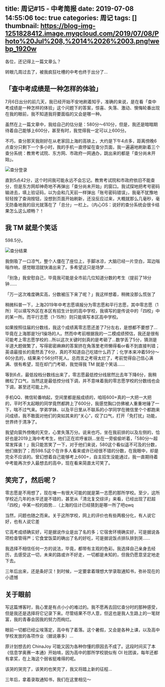 title: 周记#15 - 中考简报
date: 2019-07-08 14:55:06
toc: true
categories: 周记
tags: []
thumbnail: https://blog-img-1251828412.image.myqcloud.com/2019/07/08/Photo%20Jul%208,%2014%2026%2003.png!webp_1920w
---
各位，还记得上一篇文章么？

转眼几周过去了，被我疯狂吐槽的中考也终于出分了...


<!--more-->


## 「查中考成绩是一种怎样的体验」 ##

7月6日出分的前几天，我已经开始不安地刷着知乎，准确的来说，是在看「查中考成绩是一种怎样的体验」这个问题下的答案，惊喜、失落、激动、懊悔轮番出现在我的眼前，我不知道我将要面临的又会是哪一种。

虽然在上一篇文章中，我给自己的估分是：580分～610分，但是，我还是暗暗期待着自己能够上600分，甚至有时，我觉得我一定可以上600分。

不巧，查分那天我刚好在从老家回上海的高铁上，大约是下午4点多，距离傍晚6点查分只剩下一个多小时，我的手机一直停留在查分页面，我一遍遍地刷新着三个查分系统：教育考试院、东方网、市政府一网通办，跳出来的都是「查分尚未开始」。

![查分登录](https://blog-img-1251828412.image.myqcloud.com/2019/07/08/Photo%20Jul%208,%2014%2020%2032.jpeg)

直到5点42分，这个时间我可能永远不会忘记。教育考试院和市政府依旧不能查分，但是东方网却神奇地不再弹出「查分尚未开始」的窗口。我试探地把考号密码输进去，填上验证码，以为会和几天前一样弹出「账号密码错误」，我毫不犹豫地轻轻按了查询按钮，没想到页面开始刷新，还没反应过来，大概就那么几毫秒，毫无防备地我的目光就落在了「总分」一栏上。（内心OS：说好的查分系统会很卡结果怎么这么顺畅？！

## 我 TM 就是个笑话 ##

598.5分。

![查分结果](https://blog-img-1251828412.image.myqcloud.com/2019/07/08/Photo%20Jul%208,%2014%2020%2007.jpeg)

我倒吸了一口凉气，整个人僵在了座位上，手脚冰凉，大脑已经一片空白，耳边嗡嗡作响，感觉眼泪就快涌出来了。多希望这只是场梦......

「别急」我安慰自己，毕竟我可能是全市前几位知道分数的考生（提前了18分钟......

「万一这次难度确实高，分数被压下来了呢？」我这样想着，稍微没那么慌张了

稍微科普一下，上海2019年中考志愿填报分为零志愿和平行志愿，其中零志愿（1所）可以填写外区在本区有招生计划的高中学校，我填写的是传说中的「四校」中的某一所。而平行志愿（1-15所）则只能填写本区高中学校。

如果按照往届的分数线，我这个成绩离零志愿还差了7分左右，是想都不要想了...毕竟在上海那是1分1操场的人。然而中考前根据我的一二模成绩预估，我还是很有可能考上零志愿学校的...所以这次关键时刻真的是考砸了...数学丢了5分，猜测是半道大题做繁了，写得密密麻麻的答案挤在角落里老师懒得看or看不到直接判错；英语最擅长的竟然丢了6分，真的不知道自己吃错什么药了；化学本来冲着59分～60分去的，结果来个56分吓死人。总而言之考得太烂了，考前觉得自己信心满满、很有希望，现在却门门考砸，我觉得我 TM 就是个笑话......

等到6点，最低投档分数线出来了，零志愿最低控分线居然比去年下降6分，我稍微松了口气，当然这是最低控分线下调，并不意味着我的零志愿学校的分数线也会下调，甚至还可能上升。

手机QQ、微信轮番响起，空间里都是报成绩的，咱班600+真的一大把一大把的，平时不太起眼的同学竟然都跨上了600分，我感觉胸口仿佛被人重重地锤了一下，喘不过气来。学弟学妹、以及平日里从不联系的小学同学在微信里个个都跑来问成绩，我不敢面对他们的突如其来的“关心”，叹了口气，打开「免打扰」功能，世界终于清净了。

我望向窗外傍晚的天空，心里失落万分。说来也巧，坐在我前排的以及左侧的，恰好也是2019上海中考考生，他们正在欢呼雀跃...坐在一旁偷偷听着，「580分～超常发挥诶！」我只能苦笑了一下，对于他们来说，580这个看似遥不可及的分数，他们做到了；而598.5这个在许多人看来或许已经很不错的分数，在我眼中，却是完全不应该的。曾幻想着自己能够考上600+，自主招生没能通过，我一直期待着中考能再次步入最想去的高中，现在看来简直太可笑了。

## 笑完了，然后呢？ ##

零志愿是不用想了，现在唯一有很大可能的就是第一志愿的那所学校。至少，这所学校近几年的水平还是不错的，甚至从「清北复交综评」来看，已经出现了赶超「四校」中某一校的趋势...（上海的估计已经猜到是哪一所了吧qwq

当然，问题也随之而来。关于这所学校，网上的评价也有些两极分化，有人说它好，也有人说它差

它高考成绩确实好，可是据说作业是出了名的多；它宿舍环境确实好，可是据说各项检查管得严；它食堂饭菜的确出了名的好吃，可是据说饭点排队排到哭......

我选择不相信任何一方的说法，毕竟，都带有主观的色彩。我选择自己亲身去经历，去感受这一切，未来的路或许不好走，一切都是未知的，但我仍愿意坚定地走下去。

三年后出来，还是条好汉！到时候，一定要拿着理想大学录取通知书，弥补现在的小遗憾

## 关于眼前 ##

写这篇博客时，我心里是有点小小的难过的。我不愿再去回忆查分时的那种感受，但是我还是选择将它记录下来。尽管结果不尽人意，但这也是我人生路上的一笔财富，我的青春会因我的努力而绚烂。

眼前一切都已经尘埃落定，高中有了着落。这个暑假，又会是各种上课，以及高中学校发放的各项作业（据说暴多）...

原计划想去的 ChinaJoy 可能又因为各种你懂的原因去不成了。这段时间买了本《信息学奥赛一本通》开始啃，因为高中的那所学校貌似有 OI 社团诶，每年还都有拿奖，在上海这个弱省挺难得的呢。

该哭的哭完了，该笑的也笑完了，我又将踏上新的征程...

三年后，拿着录取通知书，我们在这里相见～